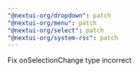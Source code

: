 ```yaml
---
"@nextui-org/dropdown": patch
"@nextui-org/menu": patch
"@nextui-org/select": patch
"@nextui-org/system-rsc": patch
---
```


Fix onSelectionChange type incorrect
